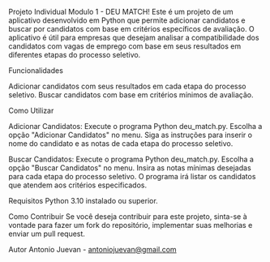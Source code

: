 Projeto Individual Modulo 1 - DEU MATCH!
Este é um projeto de um aplicativo desenvolvido em Python que permite adicionar candidatos e buscar por candidatos com base em critérios específicos de avaliação. O aplicativo é útil para empresas que desejam analisar a compatibilidade dos candidatos com vagas de emprego com base em seus resultados em diferentes etapas do processo seletivo.

Funcionalidades

Adicionar candidatos com seus resultados em cada etapa do processo seletivo.
Buscar candidatos com base em critérios mínimos de avaliação.

Como Utilizar

Adicionar Candidatos:
Execute o programa Python deu_match.py.
Escolha a opção "Adicionar Candidatos" no menu.
Siga as instruções para inserir o nome do candidato e as notas de cada etapa do processo seletivo.

Buscar Candidatos:
Execute o programa Python deu_match.py.
Escolha a opção "Buscar Candidatos" no menu.
Insira as notas mínimas desejadas para cada etapa do processo seletivo.
O programa irá listar os candidatos que atendem aos critérios especificados.

Requisitos
Python 3.10 instalado ou superior.

Como Contribuir
Se você deseja contribuir para este projeto, sinta-se à vontade para fazer um fork do repositório, implementar suas melhorias e enviar um pull request.

Autor
Antonio Juevan - antoniojuevan@gmail.com